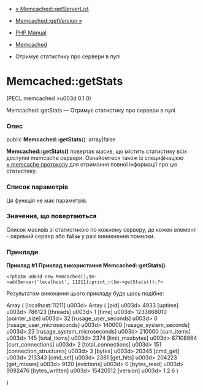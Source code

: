 - [« Memcached::getServerList](memcached.getserverlist.md)
- [Memcached::getVersion »](memcached.getversion.md)

- [PHP Manual](index.md)
- [Memcached](class.memcached.md)
- Отримує статистику про сервери в пулі

# Memcached::getStats

(PECL memcached \>u003d 0.1.0)

Memcached::getStats — Отримує статистику про сервери в пулі

### Опис

public **Memcached::getStats**(): array\|false

**Memcached::getStats()** повертає масив, що містить статистику всіх
доступні memcache сервери. Ознайомтеся також із специфікацією
[» memcache
протоколу](https://github.com/memcached/memcached/blob/master/doc/protocol.txt)
для отримання повної інформації про цю статистику.

### Список параметрів

Ця функція не має параметрів.

### Значення, що повертаються

Список масивів зі статистикою по кожному серверу, де кожен елемент -
окремий сервер або **`false`** у разі виникнення помилки.

### Приклади

**Приклад #1 Приклад використання **Memcached::getStats()****

` <?php$m u003d new Memcached();$m->addServer('localhost', 11211);print_r($m->getStats());?> `

Результатом виконання цього прикладу буде щось подібне:

Array
(
[localhost:11211] u003d> Array
(
[pid] u003d> 4933
[uptime] u003d> 786123
[threads] u003d> 1
[time] u003d> 1233868010
[pointer_size] u003d> 32
[rusage_user_seconds] u003d> 0
[rusage_user_microseconds] u003d> 140000
[rusage_system_seconds] u003d> 23
[rusage_system_microseconds] u003d> 210000
[curr_items] u003d> 145
[total_items] u003d> 2374
[limit_maxbytes] u003d> 67108864
[curr_connections] u003d> 2
[total_connections] u003d> 151
[connection_structures] u003d> 3
[bytes] u003d> 20345
[cmd_get] u003d> 213343
[cmd_set] u003d> 2381
[get_hits] u003d> 204223
[get_misses] u003d> 9120
[evictions] u003d> 0
[bytes_read] u003d> 9092476
[bytes_written] u003d> 15420512
[version] u003d> 1.2.6
)

)

